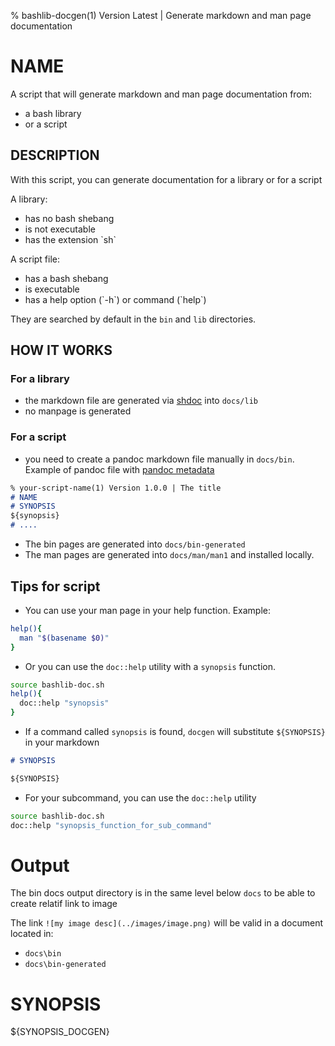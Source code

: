 % bashlib-docgen(1) Version Latest | Generate markdown and man page documentation
# NAME

A script that will generate markdown and man page documentation from:

* a bash library 
* or a script

## DESCRIPTION

With this script, you can generate documentation for a library or for a script

A library:

* has no bash shebang
* is not executable
* has the extension \`sh\`

A script file:

* has a bash shebang
* is executable
* has a help option (\`-h\`) or command (\`help\`)

They are searched by default in the `bin` and `lib` directories.

## HOW IT WORKS

### For a library

  * the markdown file are generated via [shdoc](https://github.com/reconquest/shdoc) into `docs/lib`
  * no manpage is generated

### For a script
  * you need to create a pandoc markdown file manually in `docs/bin`. Example of pandoc file with [pandoc metadata](https://pandoc.org/MANUAL.html#metadata-blocks)
```markdown
% your-script-name(1) Version 1.0.0 | The title
# NAME
# SYNOPSIS
${synopsis}
# ....
```
  * The bin pages are generated into `docs/bin-generated`
  * The man pages are generated into `docs/man/man1` and installed locally.

## Tips for script

  * You can use your man page in your help function. Example:
```bash
help(){
  man "$(basename $0)"
}
```
  * Or you can use the `doc::help` utility with a `synopsis` function.
```bash
source bashlib-doc.sh
help(){
  doc::help "synopsis"
}
```
  * If a command called `synopsis` is found, `docgen` will substitute `${SYNOPSIS}` in your markdown
```markdown
# SYNOPSIS

${SYNOPSIS}
```
  * For your subcommand, you can use the `doc::help` utility
```bash
source bashlib-doc.sh
doc::help "synopsis_function_for_sub_command"
```

# Output

The bin docs output directory is in the same level below `docs` to be able to create relatif link to image

The link `![my image desc](../images/image.png)` will be valid in a document located in:
* `docs\bin` 
* `docs\bin-generated`


# SYNOPSIS

${SYNOPSIS_DOCGEN}

